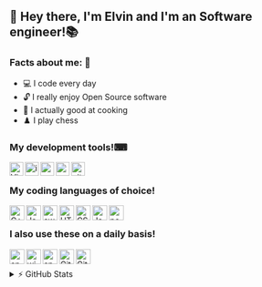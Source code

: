 
## 👋 Hey there, I'm Elvin and I'm an Software engineer!📚

### Facts about me: 🍏
 - 💻 I code every day
 - :unlock: I really enjoy Open Source software 
 - :bowl_with_spoon: I actually good at cooking
 - :chess_pawn: I play chess


### My development tools!⌨
<img align="left" alt="Visual Studio Code" width="24px" src="https://cdn.jsdelivr.net/npm/simple-icons@3.12.0/icons/visualstudiocode.svg">
<img align="left" alt="intellijidea" width="24px" src="https://cdn.jsdelivr.net/npm/simple-icons@3.12.0/icons/intellijidea.svg">
<img align="left" alt="androidstudio" width="24px" src="https://cdn.jsdelivr.net/npm/simple-icons@3.12.0/icons/androidstudio.svg">
<img align="left" alt="xcode" width="24px" src="https://cdn.jsdelivr.net/npm/simple-icons@3.12.0/icons/xcode.svg">
<img align="left" alt="github" width="24px" src="https://cdn.jsdelivr.net/npm/simple-icons@3.12.0/icons/github.svg">
<br>

### My coding languages of choice!
<img align="left" alt="C++" width="26px" src="https://cdn.jsdelivr.net/npm/simple-icons@3.12.0/icons/cplusplus.svg">
<img align="left" alt="Java" width="26px" src="https://cdn.jsdelivr.net/npm/simple-icons@3.12.0/icons/java.svg">
<img align="left" alt="swift" width="26px" src="https://cdn.jsdelivr.net/npm/simple-icons@3.12.0/icons/swift.svg">
<img align="left" alt="HTML5" width="26px" src="https://cdn.jsdelivr.net/npm/simple-icons@3.12.0/icons/html5.svg">
<img align="left" alt="CSS3" width="26px" src="https://cdn.jsdelivr.net/npm/simple-icons@3.12.0/icons/css3.svg">
<img align="left" alt="JavaScript" width="26px" src="https://cdn.jsdelivr.net/npm/simple-icons@3.12.0/icons/javascript.svg">
<img align="left" alt="postgresql" width="26px" src="https://cdn.jsdelivr.net/npm/simple-icons@3.12.0/icons/postgresql.svg">
<br>

### I also use these on a daily basis!
<img align="left" alt="android" width="26px" src="https://cdn.jsdelivr.net/npm/simple-icons@3.12.0/icons/android.svg">
<img align="left" alt="windows" width="26px" src="https://cdn.jsdelivr.net/npm/simple-icons@3.12.0/icons/windows.svg">
<img align="left" alt="apple" width="26px" src="https://cdn.jsdelivr.net/npm/simple-icons@3.12.0/icons/apple.svg">
<img align="left" alt="Git" width="26px" src="https://cdn.jsdelivr.net/npm/simple-icons@3.12.0/icons/git.svg">
<img align="left" alt="GitHub" width="26px" src="https://cdn.jsdelivr.net/npm/simple-icons@3.12.0/icons/github.svg">
<br>
<br>

<details>
  <summary>⚡ GitHub Stats</summary>

  <img alt="Elvin's GitHub Stats" src="https://github-readme-stats.vercel.app/api?username=tmariaelvin&show_icons=true&hide_border=true&theme=material-palenight&count_private=true">
  
</details>


